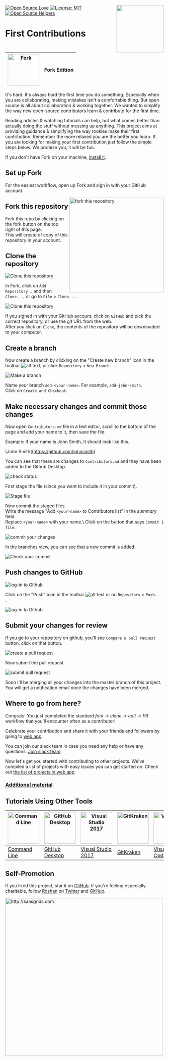 [![Open Source Love](https://badges.frapsoft.com/os/v1/open-source.svg?v=103)](https://github.com/ellerbrock/open-source-badges/)
[<img align="right" width="150" src="assets/join-slack-team.png">](https://join.slack.com/t/firstcontributors/shared_invite/enQtMzE1MTYwNzI3ODQ0LTZiMDA2OGI2NTYyNjM1MTFiNTc4YTRhZTg4OWZjMzA0ZWZmY2UxYzVkMzI1ZmVmOWI4ODdkZWQwNTM2NDVmNjY)
[![License: MIT](https://img.shields.io/badge/License-MIT-green.svg)](https://opensource.org/licenses/MIT)
[![Open Source Helpers](https://www.codetriage.com/roshanjossey/first-contributions/badges/users.svg)](https://www.codetriage.com/roshanjossey/first-contributions)


# First Contributions

|<img alt="Fork" src="https://git-fork.com/images/logo.png" width="100">|Fork Edition|
|---|---|

It's hard. It's always hard the first time you do something.
Especially when you are collaborating, making mistakes isn't a comfortable thing.
But open source is all about collaboration & working together.
We wanted to simplify the way new open-source contributors learn & contribute for the first time.

Reading articles & watching tutorials can help, but what comes better than actually doing the stuff without messing up anything.
This project aims at providing guidance & simplifying the way rookies make their first contribution.
Remember the more relaxed you are the better you learn.
If you are looking for making your first contribution just follow the simple steps below.
We promise you, it will be fun.

If you don't have Fork on your machine, [install it](https://git-fork.com).

## Set up Fork

For the easiest workflow, open up Fork and sign in with your GitHub account.

<img align="right" width="300" src="assets/fork.png" alt="fork this repository" />

## Fork this repository

Fork this repo by clicking on the fork button on the top right of this page.\
This will create of copy of this repository in your account.

## Clone the repository

<img style="left;" src="assets/fork-clone1.png" alt="Clone this repository" />

In Fork, click on `Add Repository ⌄` and then `Clone...`, or go to `File` > `Clone...`.

<img style="left;" src="assets/fork-clone2.png" alt="Clone this repository" />

If you signed in with your GitHub account, click on `GitHub` and pick the correct repository, or use the git URL from the web.\
After you click on `Clone`, the contents of the repository will be downloaded to your computer.

## Create a branch

Now create a branch by clicking on the "Create new branch" icon in the toolbar ![alt text](assets/fork-new-branch-icon.png "New branch icon"), or click `Repository` > `New Branch...`.

<img style="left;" src="assets/fork-branch1.png" alt="Make a branch" />

Name your branch `add-<your-name>`. For example, `add-john-smith`.\
Click on `Create and Checkout`.

## Make necessary changes and commit those changes

Now open `Contributors.md` file in a text editor, scroll to the bottom of the page and add your name to it, then save the file. 

Example: If your name is John Smith, It should look like this.

\[John Smith](https://github.com/johnsmith)

You can see that there are changes to `Contributors.md` and they have been added to the Github Desktop.

<img style="left;" src="assets/fork-commit1.png" alt="check status" />

First stage the file (since you want to include it in your commit).

<img style="left;" src="assets/fork-commit2.png" alt="Stage file" />

Now commit the staged files.\
Write the message "Add `<your-name>` to Contributors list" in the *summary* field.\
Replace `<your-name>` with your name.\ 
Click on the button that says `Commit 1 file`.

<img style="left;" src="assets/fork-commit3.png" alt="commit your changes" />

In the branches view, you can see that a new commit is added.

<img style="left;" src="assets/fork-commit4.png" alt="Check your commit" />

## Push changes to GitHub

<img style="left;" src="assets/fork-push-icon.png" alt="log-in to Github" />

Click on the "Push" icon in the toolbar ![alt text](assets/fork-push-icon.png "Push icon") or on `Repository` > `Push...` .

<img style="left;" src="assets/fork-push1.png" alt="log-in to Github" />

## Submit your changes for review

If you go to your repository on github, you'll see  `Compare & pull request` button. click on that button.

<img style="left;" src="assets/compare-and-pull.png" alt="create a pull request" />

Now submit the pull request.

<img style="left;" src="assets/submit-pull-request.png" alt="submit pull request" />

Soon I'll be merging all your changes into the master branch of this project. You will get a notification email once the changes have been merged.

## Where to go from here?

Congrats!  You just completed the standard _fork -> clone -> edit -> PR_ workflow that you'll encounter often as a contributor!

Celebrate your contribution and share it with your friends and followers by going to [web app](https://roshanjossey.github.io/first-contributions/#social-share).

You can join our slack team in case you need any help or have any questions. [Join slack team](https://join.slack.com/t/firstcontributors/shared_invite/enQtMzE1MTYwNzI3ODQ0LTZiMDA2OGI2NTYyNjM1MTFiNTc4YTRhZTg4OWZjMzA0ZWZmY2UxYzVkMzI1ZmVmOWI4ODdkZWQwNTM2NDVmNjY).

Now let's get you started with contributing to other projects. We've compiled a list of projects with easy issues you can get started on. Check out [the list of projects in web app](https://roshanjossey.github.io/first-contributions/#project-list).

### [Additional material](additional-material/git_workflow_senarios/additional-material.md)


## Tutorials Using Other Tools

|<a href="README.md"><img alt="Command Line" src="http://cdn.osxdaily.com/wp-content/uploads/2014/08/terminal-icon-osx-150x150.png" width="100"></a>|<a href="github-desktop-tutorial.md"><img alt="GitHub Desktop" src="https://desktop.github.com/images/desktop-icon.svg" width="100"></a>|<a href="github-windows-vs2017-tutorial.md"><img alt="Visual Studio 2017" src="https://www.visualstudio.com/wp-content/uploads/2017/11/microsoft-visual-studio.svg" width="100"></a>|<a href="gitkraken-tutorial.md"><img alt="GitKraken" src="/assets/gk-icon.png" width="100"></a>|<a href="github-windows-vs-code-tutorial.md"><img alt="VS Code" src="https://upload.wikimedia.org/wikipedia/commons/2/2d/Visual_Studio_Code_1.18_icon.svg" width=100></a>|
|---|---|---|---|---|
|[Command Line](README.md)|[GitHub Desktop](github-desktop-tutorial.md)|[Visual Studio 2017](github-windows-vs2017-tutorial.md)|[GitKraken](gitkraken-tutorial.md)|[Visual Studio Code](github-windows-vs-code-tutorial.md)|

## Self-Promotion

If you liked this project, star it on [GitHub](https://github.com/Roshanjossey/first-contributions).
If you're feeling especially charitable, follow [Roshan](https://roshanjossey.github.io/) on
[Twitter](https://twitter.com/sudo__bangbang) and
[GitHub](https://github.com/roshanjossey).

<a href="http://saasgrids.com"> <img alt="http://saasgrids.com" src="assets/saasgrids-banner.png" width="500"></a>
